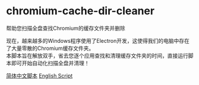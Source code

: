 # chromium-cache-dir-cleaner
帮助您扫描全盘查找Chromium的缓存文件夹并删除

现在，越来越多的Windows程序使用了Electron开发，这使得我们的电脑中存在了大量零散的Chromium缓存文件夹。<br>
本脚本旨在解放双手，省去您逐个应用查找和清理缓存文件夹的时间，直接运行脚本即可开始自动化扫描全盘并清理！

[简体中文脚本](https://github.com/ZiAzusa/chromium-cache-dir-cleaner/blob/main/cleaner.py)
[English Script](https://github.com/ZiAzusa/chromium-cache-dir-cleaner/blob/main/cleaner_en.py)
